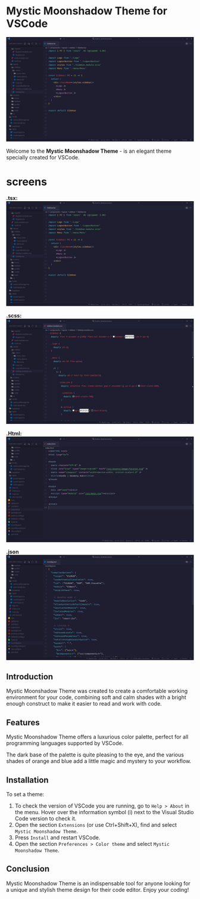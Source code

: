 # Mystic Moonshadow Theme for VSCode

![Mystic Moonshadow Theme](https://github.com/Rabbitarts/mystic-moonshadow-vscode-theme/blob/main/assets/tsx.png?raw=true)

Welcome to the **Mystic Moonshadow Theme** - is an elegant theme specially created for VSCode.

# screens

**.tsx:**
![Mystic Moonshadow Theme](https://github.com/Rabbitarts/mystic-moonshadow-vscode-theme/blob/main/assets/tsx.png?raw=true)

**.scss:**
![Mystic Moonshadow Theme](https://github.com/Rabbitarts/mystic-moonshadow-vscode-theme/blob/main/assets/sass.png?raw=true)

**.Html:**
![Mystic Moonshadow Theme](https://github.com/Rabbitarts/mystic-moonshadow-vscode-theme/blob/main/assets/html.png?raw=true)

**.json**
![Mystic Moonshadow Theme](https://github.com/Rabbitarts/mystic-moonshadow-vscode-theme/blob/main/assets/json.png?raw=true)

## Introduction

Mystic Moonshadow Theme was created to create a comfortable working environment for your code, combining soft and calm shades with a bright enough construct to make it easier to read and work with code.

## Features

Mystic Moonshadow Theme offers a luxurious color palette, perfect for all programming languages supported by VSCode.

The dark base of the palette is quite pleasing to the eye, and the various shades of orange and blue add a little magic and mystery to your workflow.

## Installation

To set a theme:

1. To check the version of VSCode you are running, go to `Help > About` in the menu. Hover over the information symbol (i) next to the Visual Studio Code version to check it.
2. Open the section `Extensions` (or use Ctrl+Shift+X), find and select `Mystic Moonshadow Theme`.
3. Press `Install` and restart VSCode.
4. Open the section `Preferences > Color theme` and select `Mystic Moonshadow Theme`.

## Conclusion

Mystic Moonshadow Theme is an indispensable tool for anyone looking for a unique and stylish theme design for their code editor. Enjoy your coding!
